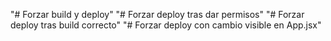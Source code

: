 "# Forzar build y deploy" 
"# Forzar deploy tras dar permisos" 
"# Forzar deploy tras build correcto" 
"# Forzar deploy con cambio visible en App.jsx" 
